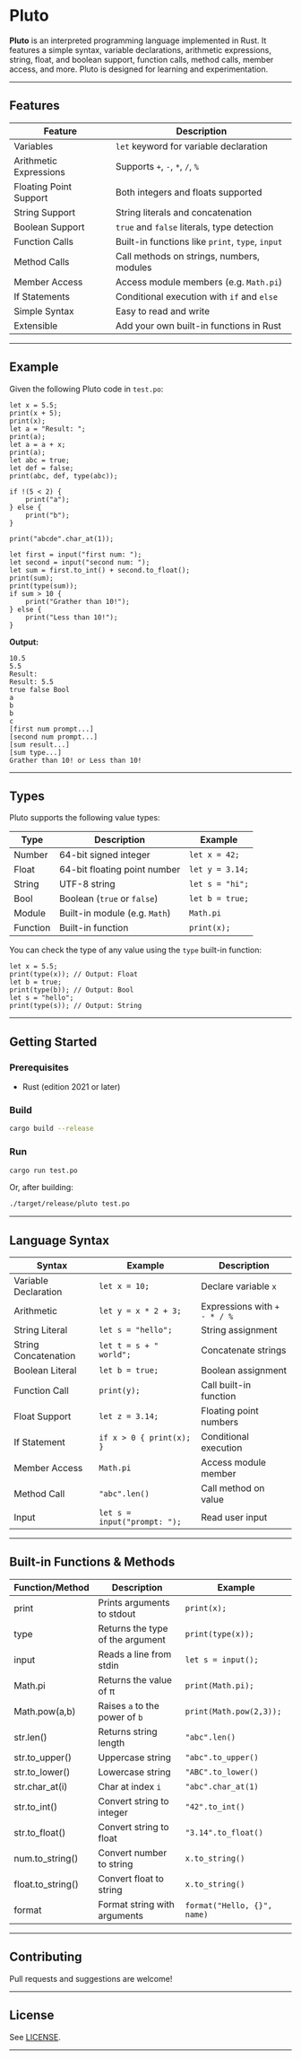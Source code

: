 # Pluto

**Pluto** is an interpreted programming language implemented in Rust. It features a simple syntax, variable declarations, arithmetic expressions, string, float, and boolean support, function calls, method calls, member access, and more. Pluto is designed for learning and experimentation.

---

## Features

| Feature                | Description                                      |
|------------------------|--------------------------------------------------|
| Variables              | `let` keyword for variable declaration           |
| Arithmetic Expressions | Supports `+`, `-`, `*`, `/`, `%`                 |
| Floating Point Support | Both integers and floats supported               |
| String Support         | String literals and concatenation                |
| Boolean Support        | `true` and `false` literals, type detection      |
| Function Calls         | Built-in functions like `print`, `type`, `input` |
| Method Calls           | Call methods on strings, numbers, modules        |
| Member Access          | Access module members (e.g. `Math.pi`)           |
| If Statements          | Conditional execution with `if` and `else`       |
| Simple Syntax          | Easy to read and write                           |
| Extensible             | Add your own built-in functions in Rust          |

---

## Example

Given the following Pluto code in `test.po`:

```pluto
let x = 5.5;
print(x + 5);
print(x);
let a = "Result: ";
print(a);
let a = a + x;
print(a);
let abc = true;
let def = false;
print(abc, def, type(abc));

if !(5 < 2) {
    print("a");
} else {
    print("b");
}

print("abcde".char_at(1));

let first = input("first num: ");
let second = input("second num: ");
let sum = first.to_int() + second.to_float();
print(sum);
print(type(sum));
if sum > 10 {
    print("Grather than 10!");
} else {
    print("Less than 10!");
}
```

**Output:**
```
10.5
5.5
Result: 
Result: 5.5
true false Bool
a
b
b
c
[first num prompt...]
[second num prompt...]
[sum result...]
[sum type...]
Grather than 10! or Less than 10!
```

---

## Types

Pluto supports the following value types:

| Type    | Description                        | Example         |
|---------|------------------------------------|-----------------|
| Number  | 64-bit signed integer              | `let x = 42;`   |
| Float   | 64-bit floating point number       | `let y = 3.14;` |
| String  | UTF-8 string                       | `let s = "hi";` |
| Bool    | Boolean (`true` or `false`)        | `let b = true;` |
| Module  | Built-in module (e.g. `Math`)      | `Math.pi`       |
| Function| Built-in function                  | `print(x);`     |

You can check the type of any value using the `type` built-in function:

```pluto
let x = 5.5;
print(type(x)); // Output: Float
let b = true;
print(type(b)); // Output: Bool
let s = "hello";
print(type(s)); // Output: String
```

---

## Getting Started

### Prerequisites

- Rust (edition 2021 or later)

### Build

```sh
cargo build --release
```

### Run

```sh
cargo run test.po
```

Or, after building:

```sh
./target/release/pluto test.po
```

---

## Language Syntax

| Syntax                | Example                        | Description                     |
|-----------------------|--------------------------------|---------------------------------|
| Variable Declaration  | `let x = 10;`                  | Declare variable `x`            |
| Arithmetic            | `let y = x * 2 + 3;`           | Expressions with `+ - * / %`    |
| String Literal        | `let s = "hello";`             | String assignment               |
| String Concatenation  | `let t = s + " world";`        | Concatenate strings             |
| Boolean Literal       | `let b = true;`                | Boolean assignment              |
| Function Call         | `print(y);`                    | Call built-in function          |
| Float Support         | `let z = 3.14;`                | Floating point numbers          |
| If Statement          | `if x > 0 { print(x); }`       | Conditional execution           |
| Member Access         | `Math.pi`                      | Access module member            |
| Method Call           | `"abc".len()`                  | Call method on value            |
| Input                 | `let s = input("prompt: ");`   | Read user input                 |

---

## Built-in Functions & Methods

| Function/Method   | Description                        | Example                |
|-------------------|------------------------------------|------------------------|
| print             | Prints arguments to stdout          | `print(x);`            |
| type              | Returns the type of the argument    | `print(type(x));`      |
| input             | Reads a line from stdin             | `let s = input();`     |
| Math.pi           | Returns the value of π              | `print(Math.pi);`      |
| Math.pow(a,b)     | Raises `a` to the power of `b`      | `print(Math.pow(2,3));`|
| str.len()         | Returns string length               | `"abc".len()`          |
| str.to_upper()    | Uppercase string                    | `"abc".to_upper()`     |
| str.to_lower()    | Lowercase string                    | `"ABC".to_lower()`     |
| str.char_at(i)    | Char at index `i`                   | `"abc".char_at(1)`     |
| str.to_int()      | Convert string to integer           | `"42".to_int()`        |
| str.to_float()    | Convert string to float             | `"3.14".to_float()`    |
| num.to_string()   | Convert number to string            | `x.to_string()`        |
| float.to_string() | Convert float to string             | `x.to_string()`        |
| format            | Format string with arguments        | `format("Hello, {}", name)` |

---

## Contributing

Pull requests and suggestions are welcome!

---

## License

See [LICENSE](LICENSE).

---
